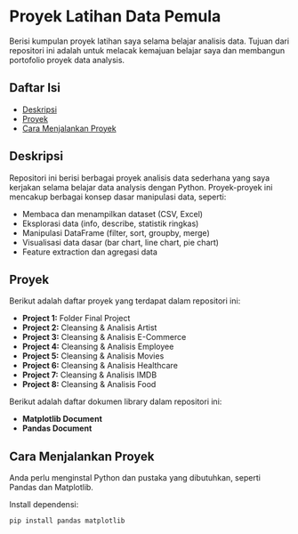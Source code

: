 # Proyek Latihan Data Pemula

Berisi kumpulan proyek latihan saya selama belajar analisis data. Tujuan dari repositori ini adalah untuk melacak kemajuan belajar saya dan membangun portofolio proyek data analysis.

## Daftar Isi

* [Deskripsi](#deskripsi)
* [Proyek](#proyek)
* [Cara Menjalankan Proyek](#cara-menjalankan-proyek)
  
## Deskripsi

Repositori ini berisi berbagai proyek analisis data sederhana yang saya kerjakan selama belajar data analysis dengan Python. Proyek-proyek ini mencakup berbagai konsep dasar manipulasi data, seperti:

* Membaca dan menampilkan dataset (CSV, Excel)
* Eksplorasi data (info, describe, statistik ringkas)
* Manipulasi DataFrame (filter, sort, groupby, merge)
* Visualisasi data dasar (bar chart, line chart, pie chart)
* Feature extraction dan agregasi data

## Proyek

Berikut adalah daftar proyek yang terdapat dalam repositori ini:

* **Project 1:** Folder Final Project
* **Project 2:** Cleansing & Analisis Artist
* **Project 3:** Cleansing & Analisis E-Commerce
* **Project 4:** Cleansing & Analisis Employee
* **Project 5:** Cleansing & Analisis Movies
* **Project 6:** Cleansing & Analisis Healthcare
* **Project 7:** Cleansing & Analisis IMDB
* **Project 8:** Cleansing & Analisis Food

Berikut adalah daftar dokumen library dalam repositori ini:

* **Matplotlib Document**
* **Pandas Document**

## Cara Menjalankan Proyek

Anda perlu menginstal Python dan pustaka yang dibutuhkan, seperti Pandas dan Matplotlib.

Install dependensi:
```bash
pip install pandas matplotlib




